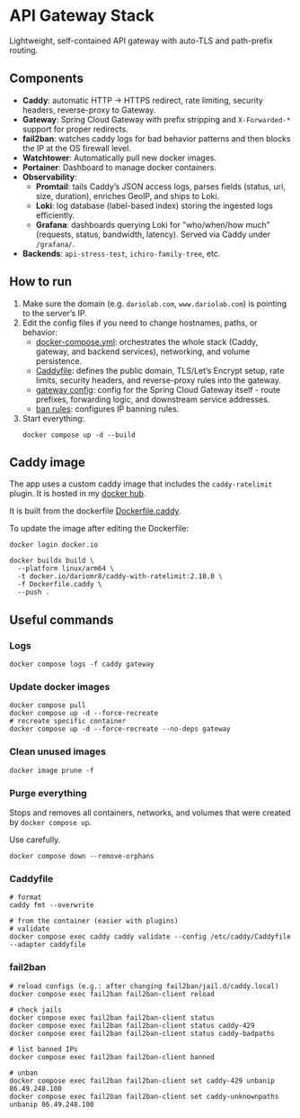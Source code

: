 # API Gateway Stack

Lightweight, self-contained API gateway with auto-TLS and path-prefix routing.

## Components

- **Caddy**: automatic HTTP → HTTPS redirect, rate limiting, security headers, reverse-proxy to
  Gateway.
- **Gateway**: Spring Cloud Gateway with prefix stripping and `X-Forwarded-*` support for proper
  redirects.
- **fail2ban**: watches caddy logs for bad behavior patterns and then blocks the IP at the OS
  firewall level.
- **Watchtower**: Automatically pull new docker images.
- **Portainer**: Dashboard to manage docker containers.
- **Observability**:
    - **Promtail**: tails Caddy’s JSON access logs, parses fields (status, uri, size, duration),
      enriches GeoIP, and ships to Loki.
    - **Loki**: log database (label-based index) storing the ingested logs efficiently.
    - **Grafana**: dashboards querying Loki for "who/when/how much" (requests, status, bandwidth,
      latency). Served via Caddy under `/grafana/`.
- **Backends**: `api-stress-test`, `ichiro-family-tree`, etc.

## How to run

1. Make sure the domain (e.g. `dariolab.com`, `www.dariolab.com`) is pointing to the server’s IP.
2. Edit the config files if you need to change hostnames, paths, or behavior:
    - [docker-compose.yml](docker-compose.yml): orchestrates the whole stack (Caddy, gateway, and
      backend services),
      networking, and volume persistence.
    - [Caddyfile](Caddyfile): defines the public domain, TLS/Let’s Encrypt setup, rate limits,
      security headers, and
      reverse-proxy rules into the gateway.
    - [gateway config](src/main/resources/application.yml): config for the Spring Cloud Gateway
      itself - route
      prefixes, forwarding logic, and downstream service addresses.
    - [ban rules](fail2ban/jail.d/caddy.local): configures IP banning rules.
3. Start everything:
   ```shell
   docker compose up -d --build
   ```

## Caddy image

The app uses a custom caddy image that includes the `caddy-ratelimit` plugin. It is hosted in
my [docker hub](https://hub.docker.com/repository/docker/dariomr8/caddy-with-ratelimit/general).

It is built from the dockerfile [Dockerfile.caddy](Dockerfile.caddy).

To update the image after editing the Dockerfile:

```shell
docker login docker.io

docker buildx build \
  --platform linux/arm64 \
  -t docker.io/dariomr8/caddy-with-ratelimit:2.10.0 \
  -f Dockerfile.caddy \
  --push .
```

## Useful commands

### Logs

```shell
docker compose logs -f caddy gateway
```

### Update docker images

```shell
docker compose pull
docker compose up -d --force-recreate
# recreate specific container
docker compose up -d --force-recreate --no-deps gateway
```

### Clean unused images

```shell
docker image prune -f
```

### Purge everything

Stops and removes all containers, networks, and volumes that were created by `docker compose up`.

Use carefully.

```shell
docker compose down --remove-orphans
```

### Caddyfile

```shell
# format
caddy fmt --overwrite

# from the container (easier with plugins)
# validate
docker compose exec caddy caddy validate --config /etc/caddy/Caddyfile --adapter caddyfile
```

### fail2ban

```shell
# reload configs (e.g.: after changing fail2ban/jail.d/caddy.local)
docker compose exec fail2ban fail2ban-client reload

# check jails
docker compose exec fail2ban fail2ban-client status
docker compose exec fail2ban fail2ban-client status caddy-429
docker compose exec fail2ban fail2ban-client status caddy-badpaths

# list banned IPs
docker compose exec fail2ban fail2ban-client banned

# unban
docker compose exec fail2ban fail2ban-client set caddy-429 unbanip 86.49.248.100
docker compose exec fail2ban fail2ban-client set caddy-unknownpaths unbanip 86.49.248.100
```